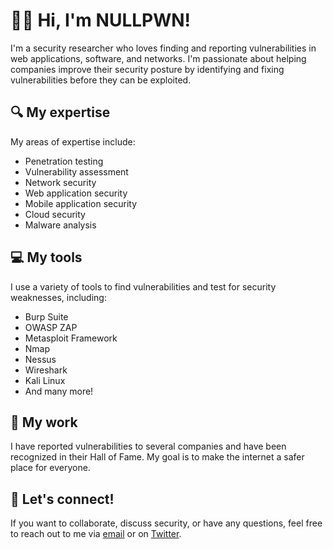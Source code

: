 👨‍💻 Hi, I'm NULLPWN!
======================

I'm a security researcher who loves finding and reporting vulnerabilities in web applications, software, and networks. I'm passionate about helping companies improve their security posture by identifying and fixing vulnerabilities before they can be exploited.

🔍 My expertise
---------------

My areas of expertise include:

-   Penetration testing
-   Vulnerability assessment
-   Network security
-   Web application security
-   Mobile application security
-   Cloud security
-   Malware analysis

💻 My tools
-----------

I use a variety of tools to find vulnerabilities and test for security weaknesses, including:

-   Burp Suite
-   OWASP ZAP
-   Metasploit Framework
-   Nmap
-   Nessus
-   Wireshark
-   Kali Linux
-   And many more!

📝 My work
----------

I have reported vulnerabilities to several companies and have been recognized in their Hall of Fame. My goal is to make the internet a safer place for everyone.

🤝 Let's connect!
-----------------

If you want to collaborate, discuss security, or have any questions, feel free to reach out to me via [email](mailto:nullpwn@tutanota.com) or on [Twitter](https://twitter.com/nullpwn).
